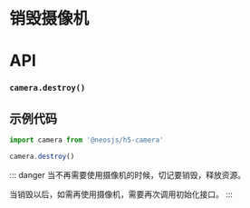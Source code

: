 # 销毁摄像机

# API
### `camera.destroy()`
### 

## 示例代码

```js
import camera from '@neosjs/h5-camera'

camera.destroy()
```

::: danger
当不再需要使用摄像机的时候，切记要销毁，释放资源。

当销毁以后，如需再使用摄像机，需要再次调用初始化接口。
:::
